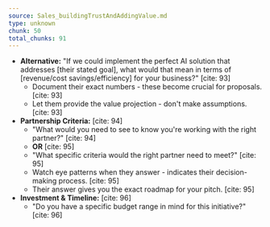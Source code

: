 ```yaml
---
source: Sales_buildingTrustAndAddingValue.md
type: unknown
chunk: 50
total_chunks: 91
---
```


* **Alternative:** "If we could implement the perfect AI solution that addresses [their stated goal], what would that mean in terms of [revenue/cost savings/efficiency] for your business?" [cite: 93]
    * Document their exact numbers - these become crucial for proposals. [cite: 93]
    * Let them provide the value projection - don't make assumptions. [cite: 93]
* **Partnership Criteria:** [cite: 94]
    * "What would you need to see to know you're working with the right partner?" [cite: 94]
    * **OR** [cite: 95]
    * "What specific criteria would the right partner need to meet?" [cite: 95]
    * Watch eye patterns when they answer - indicates their decision-making process. [cite: 95]
    * Their answer gives you the exact roadmap for your pitch. [cite: 95]
* **Investment & Timeline:** [cite: 96]
    * "Do you have a specific budget range in mind for this initiative?" [cite: 96]